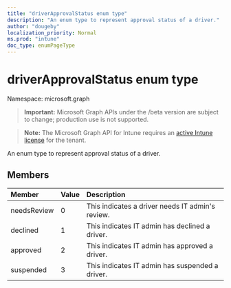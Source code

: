 ```yaml
---
title: "driverApprovalStatus enum type"
description: "An enum type to represent approval status of a driver."
author: "dougeby"
localization_priority: Normal
ms.prod: "intune"
doc_type: enumPageType
---
```


# driverApprovalStatus enum type

Namespace: microsoft.graph

> **Important:** Microsoft Graph APIs under the /beta version are subject to change; production use is not supported.

> **Note:** The Microsoft Graph API for Intune requires an [active Intune license](https://go.microsoft.com/fwlink/?linkid=839381) for the tenant.

An enum type to represent approval status of a driver.

## Members
|Member|Value|Description|
|:---|:---|:---|
|needsReview|0|This indicates a driver needs IT admin's review.|
|declined|1|This indicates IT admin has declined a driver.|
|approved|2|This indicates IT admin has approved a driver.|
|suspended|3|This indicates IT admin has suspended a driver.|





